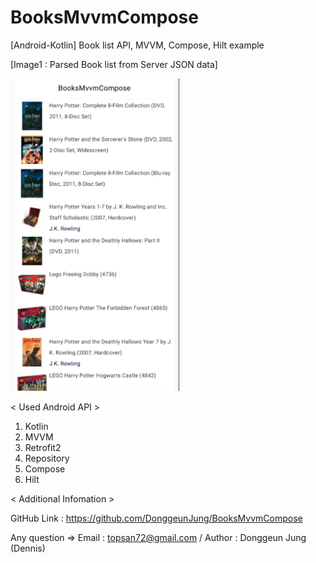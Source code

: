 # BooksMvvmCompose
 [Android-Kotlin] Book list API, MVVM, Compose, Hilt example


[Image1 : Parsed Book list from Server JSON data]

<div>
<img src="https://github.com/DonggeunJung/BooksMvvmCompose/blob/main/BooksMvvmCompose_Capture.png?raw=true width="300px" height="500px"></img>
</div>



< Used Android API >
1. Kotlin
2. MVVM
3. Retrofit2
4. Repository
5. Compose
6. Hilt                                                                                                                                              


< Additional Infomation >

GitHub Link : https://github.com/DonggeunJung/BooksMvvmCompose

Any question => Email : topsan72@gmail.com / Author : Donggeun Jung (Dennis)
